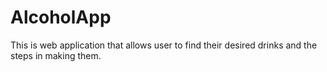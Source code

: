 # AlcoholApp
This is web application that allows user to find their desired drinks and the steps in making them.
